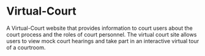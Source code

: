# Virtual-Court
A Virtual-Court website that provides information to court users about the court process and the roles of court personnel. 
The virtual court site allows users to view mock court hearings and take part in an interactive virtual tour of a courtroom.
